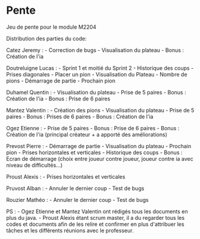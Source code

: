 # Pente
Jeu de pente pour le module M2204

Distribution des parties du code:

Catez Jeremy :
    - Correction de bugs
    - Visualisation du plateau
    - Bonus : Création de l'ia

Doutreluigne Lucas : 
    - Sprint 1 et moitié du Sprint 2
    - Historique des coups
    - Prises diagonales
    - Placer un pion
    - Visualisation du Plateau
    - Nombre de pions
    - Démarrage de partie
    - Prochain pion

Duhamel Quentin :
    - Visualisation du plateau
    - Prise de 5 paires
    - Bonus : Création de l'ia
    - Bonus : Prise de 6 paires

Mantez Valentin :
    - Création des pions
    - Visualisation du plateau
    - Prise de 5 paires
    - Bonus : Prises de 6 paires
    - Bonus : Création de l'ia

Ogez Etienne :
    - Prise de 5 paires
    - Bonus : Prise de 6 paires
    - Bonus : Création de l'ia (principal créateur + a apporté des améliorations)

Prevost Pierre :
    - Démarrage de partie
    - Visualisation du plateau
    - Prochain pion
    - Prises horizontales et verticales
    - Historique des coups
    - Bonus : Ecran de démarrage (choix entre joueur contre joueur, joueur contre ia avec niveau de difficultés...)

Proust Alexis :
    - Prises horizontales et verticales

Pruvost Alban :
    - Annuler le dernier coup
    - Test de bugs

Rouzier Mathéo :
    - Annuler le dernier coup
    - Test de bugs

PS :
    - Ogez Etienne et Mantez Valentin ont rédigés tous les documents en plus du java.
    - Proust Alexis étant scrum master, il a du regarder tous les codes et documents afin de les relire et confirmer en plus d'attribuer les tâches et les différents réunions avec le professeur.